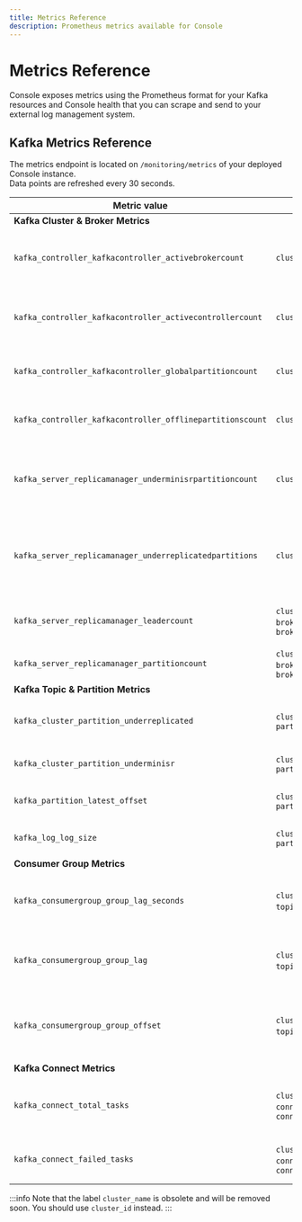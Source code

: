 ```yaml
---
title: Metrics Reference
description: Prometheus metrics available for Console
---
```


# Metrics Reference

Console exposes metrics using the Prometheus format for your Kafka resources and Console health that you can scrape and send to your external log management system.

## Kafka Metrics Reference

The metrics endpoint is located on `/monitoring/metrics` of your deployed Console instance.  
Data points are refreshed every 30 seconds.

| Metric value                                              | Labels                                          | Description                                                                 |
|-----------------------------------------------------------|-------------------------------------------------|-----------------------------------------------------------------------------|
| **Kafka Cluster & Broker Metrics**                        |                                                 |                                                                             |
| `kafka_controller_kafkacontroller_activebrokercount`      | `cluster_id`                                    | Number of active Brokers on the Kafka cluster                               |
| `kafka_controller_kafkacontroller_activecontrollercount`  | `cluster_id`                                    | Number of active Controllers on the Kafka cluster                           |
| `kafka_controller_kafkacontroller_globalpartitioncount`   | `cluster_id`                                    | Total number of partition on the Kafka cluster                              |
| `kafka_controller_kafkacontroller_offlinepartitionscount` | `cluster_id`                                    | Number of Partitions with no active Leader                                  |
| `kafka_server_replicamanager_underminisrpartitioncount`   | `cluster_id`                                    | Number of Partitions with replicas that don't meet their minimum ISR        |
| `kafka_server_replicamanager_underreplicatedpartitions`   | `cluster_id`                                    | Number of Partitions with replicas that don't meet their replication factor |
| `kafka_server_replicamanager_leadercount`                 | `cluster_id`, `broker_id`, `broker_host`        | Number of Partition Leaders on this Broker                                  |
| `kafka_server_replicamanager_partitioncount`              | `cluster_id`, `broker_id`, `broker_host`        | Number of Partitions on this Broker                                         |
| **Kafka Topic & Partition Metrics**                       |                                                 |                                                                             |
| `kafka_cluster_partition_underreplicated`                 | `cluster_id`, `topic`, `partition`              | `1` when the partition is under-replicated                                  |
| `kafka_cluster_partition_underminisr`                     | `cluster_id`, `topic`, `partition`              | `1` when the partition is under min ISR                                     |
| `kafka_partition_latest_offset`                           | `cluster_id`, `topic`, `partition`              | Latest offset of the current partition                                      |
| `kafka_log_log_size`                                      | `cluster_id`, `topic`, `partition`              | Size in bytes of the current partition                                      |
| **Consumer Group Metrics**                                |                                                 |                                                                             |
| `kafka_consumergroup_group_lag_seconds`                   | `cluster_id`, `group`, `topic`, `partition`     | Lag in seconds of the consumer group on this topic/partition                |
| `kafka_consumergroup_group_lag`                           | `cluster_id`, `group`, `topic`, `partition`     | Absolute Lag of the consumer group on this topic/partition                  |
| `kafka_consumergroup_group_offset`                        | `cluster_id`, `group`, `topic`, `partition`     | Last commited offset of the consumer group on this topic/partition          |
| **Kafka Connect Metrics**                                 |                                                 |                                                                             |
| `kafka_connect_total_tasks`                               | `cluster_id`, `connect_cluster_id`, `connector` | Total number of tasks configured for this Connector                         |
| `kafka_connect_failed_tasks`                              | `cluster_id`, `connect_cluster_id`, `connector` | Number of Failed tasks for this Connector                                   |


:::info 
Note that the label `cluster_name` is obsolete and will be removed soon. You should use `cluster_id` instead.
:::